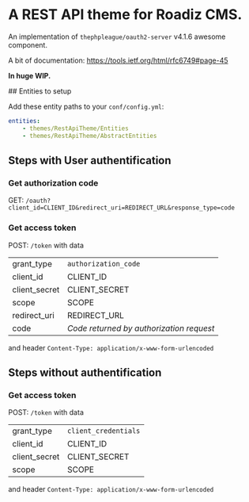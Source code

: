 # A REST API theme for Roadiz CMS.

An implementation of `thephpleague/oauth2-server` v4.1.6 awesome component.

A bit of documentation: https://tools.ietf.org/html/rfc6749#page-45

**In huge WIP.**

## Entities to setup

Add these entity paths to your `conf/config.yml`:

```yaml
entities:
    - themes/RestApiTheme/Entities
    - themes/RestApiTheme/AbstractEntities
```

## Steps with User authentification

### Get authorization code

GET: `/oauth?client_id=CLIENT_ID&redirect_uri=REDIRECT_URL&response_type=code`

### Get access token 

POST: `/token` with data

| | |
| --- | --- |
| grant_type | `authorization_code` |
| client_id | CLIENT_ID | 
| client_secret | CLIENT_SECRET |
| scope | SCOPE | 
| redirect_uri | REDIRECT_URL | 
| code | *Code returned by authorization request* |

and header  `Content-Type: application/x-www-form-urlencoded` 

## Steps without authentification

### Get access token 

POST: `/token` with data

| | |
| --- | --- |
| grant_type | `client_credentials` |
| client_id | CLIENT_ID | 
| client_secret | CLIENT_SECRET |
| scope | SCOPE | 

and header  `Content-Type: application/x-www-form-urlencoded` 
